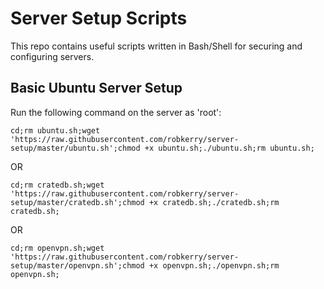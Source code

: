 # Server Setup Scripts

This repo contains useful scripts written in Bash/Shell for securing and configuring servers.

## Basic Ubuntu Server Setup
Run the following command on the server as 'root':

`cd;rm ubuntu.sh;wget 'https://raw.githubusercontent.com/robkerry/server-setup/master/ubuntu.sh';chmod +x ubuntu.sh;./ubuntu.sh;rm ubuntu.sh;`

OR

`cd;rm cratedb.sh;wget 'https://raw.githubusercontent.com/robkerry/server-setup/master/cratedb.sh';chmod +x cratedb.sh;./cratedb.sh;rm cratedb.sh;`

OR

`cd;rm openvpn.sh;wget 'https://raw.githubusercontent.com/robkerry/server-setup/master/openvpn.sh';chmod +x openvpn.sh;./openvpn.sh;rm openvpn.sh;`
